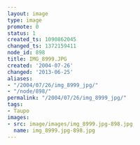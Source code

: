 ```yaml
---
layout: image
type: image
promote: 0
status: 1
created_ts: 1090862045
changed_ts: 1372159411
node_id: 898
title: IMG_8999.JPG
created: '2004-07-26'
changed: '2013-06-25'
aliases:
- "/2004/07/26/img_8999_jpg/"
- "/node/898/"
permalink: "/2004/07/26/img_8999_jpg/"
tags:
- Taupo
images:
- src: image/images/img_8999.jpg-898.jpg
  name: img_8999.jpg-898.jpg
---
```


